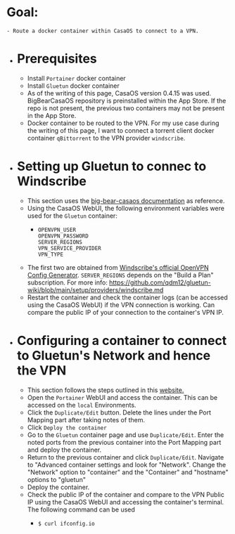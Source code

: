 # Goal:
	- Route a docker container within CasaOS to connect to a VPN.
- # Prerequisites
	- Install `Portainer` docker container
	- Install `Gluetun` docker container
	- As of the writing of this page, CasaOS version 0.4.15 was used. BigBearCasaOS repository is preinstalled within the App Store. If the repo is not present, the previous two containers may not be present in the App Store.
	- Docker container to be routed to the VPN. For my use case during the writing of this page, I want to connect a torrent client docker container `qBittorrent` to the VPN provider `windscribe`.
- # Setting up Gluetun to connec to Windscribe
	- This section uses the [big-bear-casaos documentation](https://community.bigbeartechworld.com/t/added-gluetun-to-big-bear-casaos/175) as reference.
	- Using the CasaOS WebUI, the following environment variables were used for the `Gluetun` container:
		- ```
		  OPENVPN_USER
		  OPENVPN_PASSWORD
		  SERVER_REGIONS
		  VPN_SERVICE_PROVIDER
		  VPN_TYPE
		  ```
	- The first two are obtained from [Windscribe's official OpenVPN Config Generator](https://windscribe.com/getconfig/openvpn). `SERVER_REGIONS` depends on the "Build a Plan" subscription. For more info: https://github.com/qdm12/gluetun-wiki/blob/main/setup/providers/windscribe.md
	- Restart the container and check the container logs (can be accessed using the CasaOS WebUI) if the VPN connection is working. Can compare the public IP of your connection to the container's VPN IP.
- # Configuring a container to connect to Gluetun's Network and hence the VPN
	- This section follows the steps outlined in this [website.](https://dbtechreviews.com/2021/02/10/run-all-your-docker-containers-through-a-gluetun-vpn-container/)
	- Open the `Portainer` WebUI and access the container.  This can be accessed on the `local` Environments.
	- Click the `Duplicate/Edit` button. Delete the lines under the Port Mapping part after taking notes of them.
	- Click ``Deploy the container ``
	- Go to the `Gluetun` container page and use `Duplicate/Edit`. Enter the noted ports from the previous container into the Port Mapping part and deploy the container.
	- Return to the previous container and click `Duplicate/Edit`. Navigate to "Advanced container settings and look for "Network". Change the "Network" option to "container" and the "Container" and "hostname" options to "gluetun"
	- Deploy the container.
	- Check the public IP of the container and compare to the VPN Public IP using the CasaOS WebUI and accessing the container's terminal. The following command can be used
		- ```
		  $ curl ifconfig.io
		  ```